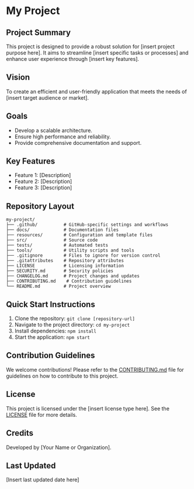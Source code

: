 # My Project

## Project Summary
This project is designed to provide a robust solution for [insert project purpose here]. It aims to streamline [insert specific tasks or processes] and enhance user experience through [insert key features].

## Vision
To create an efficient and user-friendly application that meets the needs of [insert target audience or market].

## Goals
- Develop a scalable architecture.
- Ensure high performance and reliability.
- Provide comprehensive documentation and support.

## Key Features
- Feature 1: [Description]
- Feature 2: [Description]
- Feature 3: [Description]

## Repository Layout
```
my-project/
├── .github/          # GitHub-specific settings and workflows
├── docs/             # Documentation files
├── resources/        # Configuration and template files
├── src/              # Source code
├── tests/            # Automated tests
├── tools/            # Utility scripts and tools
├── .gitignore        # Files to ignore for version control
├── .gitattributes    # Repository attributes
├── LICENSE           # Licensing information
├── SECURITY.md       # Security policies
├── CHANGELOG.md      # Project changes and updates
├── CONTRIBUTING.md    # Contribution guidelines
└── README.md         # Project overview
```

## Quick Start Instructions
1. Clone the repository: `git clone [repository-url]`
2. Navigate to the project directory: `cd my-project`
3. Install dependencies: `npm install`
4. Start the application: `npm start`

## Contribution Guidelines
We welcome contributions! Please refer to the [CONTRIBUTING.md](docs/CONTRIBUTING.md) file for guidelines on how to contribute to this project.

## License
This project is licensed under the [insert license type here]. See the [LICENSE](LICENSE) file for more details.

## Credits
Developed by [Your Name or Organization].

## Last Updated
[Insert last updated date here]